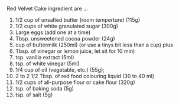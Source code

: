 Red Velvet Cake ingredient are ...

1. 1/2 cup of unsalted butter (room temperture) (115g) 
2. 1/2 cups of white granulated sugar (300g)
3. Large eggs (add one at a time)
4. Tbsp. unsweetened cocoa powder (24g)
5. cup of buttermilk (250ml) (or use a tinys bit less than a cup)
plus
6. Tbsp. of vinegar or lemon juice, let sit for 10 min)
7. tsp. vanilla extract (5ml)
8. tsp. of white vinegar (5ml)
9. 1/4 cup of oil (vegetable, etc.) (55g);
10. 2 to 2 1/2 Tbsp. of red food colouring liquid (30 to 40 ml)
11. 1/2 cups of all-purpose flour or cake flour (320g)
12. tsp. of baking soda (5g)
13. tsp. of salt (5g)